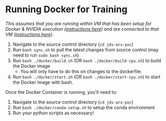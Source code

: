 # Running Docker for Training

_This assumes that you are running within VM that has been setup for Docker & NVIDIA execution ([instructions here](vm-setup.md)) and are connected to that VM ([instructions here](vm-connection.md))._

1. Navigate to the source control directory (`cd jds-arx-poc`)
1. Run `bash sync.sh` to pull the latest changes from source control (may need to run `sudo bash sync.sh`)
1. Run `bash ./docker/build.sh` (OR `bash ./docker/build-cpu.sh`) to build the Docker image 
    * You will only have to do this on changes to the dockerfile.
1. Run `bash ./docker/start.sh` (OR `bash ./docker/start-cpu.sh`) to start the Docker image with bash.

Once the Docker Container is running, you'll need to:

1. Navigate to the source control directory (`cd jds-arx-poc`)
1. Run `bash ./docker/conda-setup.sh` to setup the conda environment
1. Run your python scripts as necessary!